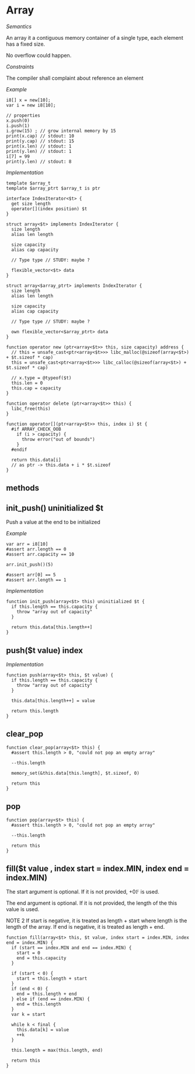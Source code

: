 # Array

*Semantics*

An array it a contiguous memory container of a single type,
each element has a fixed size.

No overflow could happen.

*Constraints*

The compiler shall complaint about reference an element






*Example*

```
i8[] x = new[10];
var i = new i8[10];

// properties
x.push(0)
i.push(1)
i.grow(15) ; // grow internal memory by 15
print(x.cap) // stdout: 10
print(y.cap) // stdout: 15
print(x.len) // stdout: 1
print(y.len) // stdout: 1
i[7] = 99
print(y.len) // stdout: 8
```

*Implementation*

```
template $array_t
template $array_ptrt $array_t is ptr

interface IndexIterator<$t> {
  get size length
  operator[](index position) $t
}

struct array<$t> implements IndexIterator {
  size length
  alias len length

  size capacity
  alias cap capacity

  // Type type // STUDY: maybe ?

  flexible_vector<$t> data
}

struct array<$array_ptrt> implements IndexIterator {
  size length
  alias len length

  size capacity
  alias cap capacity

  // Type type // STUDY: maybe ?

  own flexible_vector<$array_ptrt> data
}

function operator new (ptr<array<$t>> this, size capacity) address {
  // this = unsafe_cast<ptr<array<$t>>> libc_malloc(@sizeof(array<$t>) + $t.sizeof * cap)
  this = unsafe_cast<ptr<array<$t>>> libc_calloc(@sizeof(array<$t>) + $t.sizeof * cap)

  // x.type = @typeof($t)
  this.len = 0
  this.cap = capacity
}

function operator delete (ptr<array<$t>> this) {
  libc_free(this)
}

function operator[](ptr<array<$t>> this, index i) $t {
  #if ARRAY_CHECK_OOB
    if (i > capacity) {
      throw error("out of bounds")
    }
  #endif

  return this.data[i]
  // as ptr -> this.data + i * $t.sizeof
}
```

## methods

## init_push() uninitialized $t

Push a value at the end to be initialized

*Example*

```language
var arr = i8[10]
#assert arr.length == 0
#assert arr.capacity == 10

arr.init_push()(5)

#assert arr[0] == 5
#assert arr.length == 1
```

*Implementation*

```language
function init_push(array<$t> this) uninitialized $t {
  if this.length == this.capacity {
    throw "array out of capacity"
  }

  return this.data[this.length++]
}
```

## push($t value) index

*Implementation*

```language
function push(array<$t> this, $t value) {
  if this.length == this.capacity {
    throw "array out of capacity"
  }

  this.data[this.length++] = value

  return this.length
}
```

## clear_pop

```language
function clear_pop(array<$t> this) {
  #assert this.length > 0, "could not pop an empty array"

  --this.length

  memory_set(&this.data[this.length], $t.sizeof, 0)

  return this
}
```

## pop

```language
function pop(array<$t> this) {
  #assert this.length > 0, "could not pop an empty array"

  --this.length

  return this
}
```

## fill($t value , index start = index.MIN, index end = index.MIN)


The start argument is optional. If it is not provided, +0𝔽 is used.

The end argument is optional. If it is not provided, the length of the this value is used.

NOTE 2
If start is negative, it is treated as length + start where length is the length of the array. If end is negative, it is treated as length + end.

```language
function fill(array<$t> this, $t value, index start = index.MIN, index end = index.MIN) {
  if (start == index.MIN and end == index.MIN) {
    start = 0
    end = this.capacity
  }

  if (start < 0) {
    start = this.length + start
  }
  if (end < 0) {
    end = this.length + end
  } else if (end == index.MIN) {
    end = this.length
  }
  var k = start

  while k < final {
    this.data[k] = value
    ++k
  }

  this.length = max(this.length, end)

  return this
}
```
